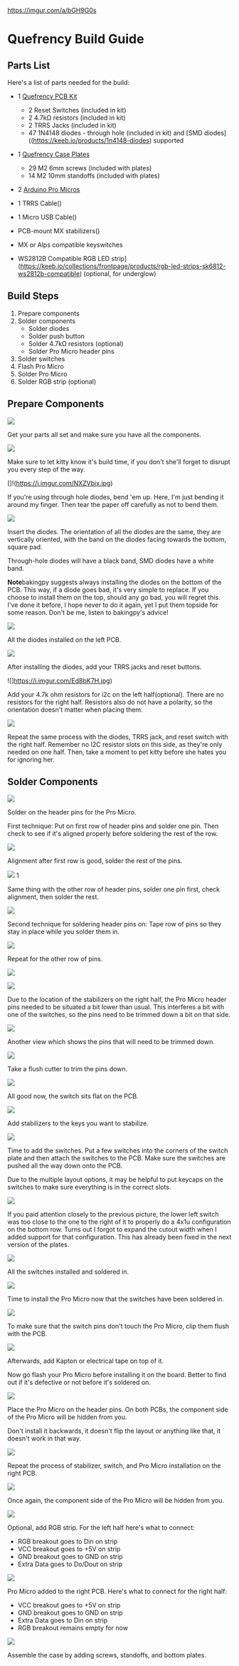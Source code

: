 https://imgur.com/a/bGH9G0s

# Quefrency Build Guide

## Parts List

Here's a list of parts needed for the build:

* 1 [Quefrency PCB Kit](https://keeb.io/collections/split-keyboard-parts/products/quefrency-60-split-staggered-keyboard)
  * 2 Reset Switches \(included in kit\)
  * 2 4.7kΩ resistors \(included in kit\)
  * 2 TRRS Jacks \(included in kit\)
  * 47 1N4148 diodes - through hole \(included in kit\) and [SMD diodes]((https://keeb.io/products/1n4148-diodes) supported

* 1 [Quefrency Case Plates](https://keeb.io/collections/split-keyboard-parts/products/quefrency-60-split-staggered-keyboard)
  * 29 M2 6mm screws \(included with plates\)
  * 14 M2 10mm standoffs \(included with plates\)
  
* 2 [Arduino Pro Micros](https://keeb.io/products/pro-micro-5v-16mhz-arduino-compatible-atmega32u4)
* 1 TRRS Cable()
* 1 Micro USB Cable()
* PCB-mount MX stabilizers()
* MX or Alps compatible keyswitches
* WS2812B Compatible RGB LED strip](https://keeb.io/collections/frontpage/products/rgb-led-strips-sk6812-ws2812b-compatible) \(optional, for underglow\)

## Build Steps

1. Prepare components
2. Solder components
    * Solder diodes
    * Solder push button
    * Solder 4.7kΩ resistors \(optional\)
    * Solder Pro Micro header pins
3. Solder switches
4. Flash Pro Micro
5. Solder Pro Micro
6. Solder RGB strip \(optional\)

## Prepare Components

![](https://i.imgur.com/x96LIyE.jpg)

Get your parts all set and make sure you have all the components.

![](https://i.imgur.com/h7aNdeq.jpg)

Make sure to let kitty know it's build time, if you don't she'll forget to disrupt you every step of the way.

[]!(https://i.imgur.com/NXZVbjx.jpg)

If you're using through hole diodes, bend 'em up. Here, I'm just bending it around my finger. Then tear the paper off carefully as not to bend them.

![](https://i.imgur.com/E6WgUsd.jpg)

Insert the diodes. The orientation of all the diodes are the same, they are vertically oriented, with the band on the diodes facing towards the bottom, square pad.

Through-hole diodes will have a black band, SMD diodes have a white band.

**Note**bakingpy suggests always installing the diodes on the bottom of the PCB. This way, if a diode goes bad, it's very simple to replace. If you choose to install them on the top, should any go bad, you will regret this. I've done it before, I hope never to do it again, yet I put them topside for some reason. Don't be me, listen to bakingpy's advice!

![](https://i.imgur.com/XNP7s38.jpg)

All the diodes installed on the left PCB.

![](https://i.imgur.com/Ed8bK7H.jpg)

After installing the diodes, add your TRRS jacks and reset buttons.

![]https://i.imgur.com/Ed8bK7H.jpg)

Add your 4.7k ohm resistors for i2c on the left half(optional). There are no resistors for the right half. Resistors also do not have a polarity, so the orientation doesn't matter when placing them.

![](https://i.imgur.com/1s2MgQZ.jpg)

Repeat the same process with the diodes, TRRS jack, and reset switch with the right half. Remember no I2C resistor slots on this side, as they're only needed on one half. Then, take a moment to pet kitty before she hates you for ignoring her.

## Solder Components

![](https://i.imgur.com/AiDoJdn.jpg)

Solder on the header pins for the Pro Micro.

First technique: Put on first row of header pins and solder one pin. Then check to see if it's aligned properly before soldering the rest of the row.

![](https://i.imgur.com/LKaHUuV.jpg)

Alignment after first row is good, solder the rest of the pins.

![](https://i.imgur.com/NvHFYqh.jpg)
1

Same thing with the other row of header pins, solder one pin first, check alignment, then solder the rest.

![](https://i.imgur.com/62jgd90.jpg)

Second technique for soldering header pins on: Tape row of pins so they stay in place while you solder them in.

![](https://i.imgur.com/tRwjwFZ.jpg)

Repeat for the other row of pins.

![](https://i.imgur.com/nU47rLi.jpg)

![](https://i.imgur.com/FMhd0WO.jpg)

Due to the location of the stabilizers on the right half, the Pro Micro header pins needed to be situated a bit lower than usual. This interferes a bit with one of the switches, so the pins need to be trimmed down a bit on that side.

![](https://i.imgur.com/JrxztrO.jpg)

Another view which shows the pins that will need to be trimmed down.

![](https://i.imgur.com/JUJuRle.jpg)

Take a flush cutter to trim the pins down.

![](https://i.imgur.com/IQnHd0Y.jpg)

All good now, the switch sits flat on the PCB.

![](https://i.imgur.com/ORDwvw1.jpg)

Add stabilizers to the keys you want to stabilize.

![](https://i.imgur.com/ysM9w7t.jpg)

Time to add the switches. Put a few switches into the corners of the switch plate and then attach the switches to the PCB. Make sure the switches are pushed all the way down onto the PCB.

Due to the multiple layout options, it may be helpful to put keycaps on the switches to make sure everything is in the correct slots.

![](https://i.imgur.com/ZcmuoHR.jpg)

If you paid attention closely to the previous picture, the lower left switch was too close to the one to the right of it to properly do a 4x1u configuration on the bottom row. Turns out I forgot to expand the cutout width when I added support for that configuration. This has already been fixed in the next version of the plates.

![](https://i.imgur.com/nOM9XWl.jpg)

All the switches installed and soldered in.

![](https://i.imgur.com/kaxSMbD.jpg)

Time to install the Pro Micro now that the switches have been soldered in.

![](https://i.imgur.com/Y8LYgMx.jpg)

To make sure that the switch pins don't touch the Pro Micro, clip them flush with the PCB.

![](https://i.imgur.com/wD2B0Te.jpg)

Afterwards, add Kapton or electrical tape on top of it.

Now go flash your Pro Micro before installing it on the board. Better to find out if it's defective or not before it's soldered on.

![](https://i.imgur.com/Zjbn2GT.jpg)

Place the Pro Micro on the header pins. On both PCBs, the component side of the Pro Micro will be hidden from you.

Don't install it backwards, it doesn't flip the layout or anything like that, it doesn't work in that way.

![](https://i.imgur.com/g5XCCqr.jpg)

Repeat the process of stabilizer, switch, and Pro Micro installation on the right PCB.

![](https://i.imgur.com/Qtoo3b9.jpg)

Once again, the component side of the Pro Micro will be hidden from you.

![](https://i.imgur.com/DuXct1J.jpg)

Optional, add RGB strip. For the left half here's what to connect:
- RGB breakout goes to Din on strip
- VCC breakout goes to +5V on strip
- GND breakout goes to GND on strip
- Extra Data goes to Do/Dout on strip

![](https://i.imgur.com/cJ1Czig.jpg)

Pro Micro added to the right PCB. Here's what to connect for the right half:
- VCC breakout goes to +5V on strip
- GND breakout goes to GND on strip
- Extra Data goes to Din on strip
- RGB breakout remains empty for now

![](https://i.imgur.com/DIqF3bf.jpg)

Assemble the case by adding screws, standoffs, and bottom plates.
